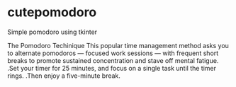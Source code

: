 # cutepomodoro
Simple pomodoro using tkinter 

The Pomodoro Techinique 
This popular time management method asks you to alternate pomodoros — focused work sessions — with frequent short breaks to promote sustained concentration and stave off mental fatigue.
.Set your timer for 25 minutes, and focus on a single task until the timer rings.
.Then enjoy a five-minute break.

